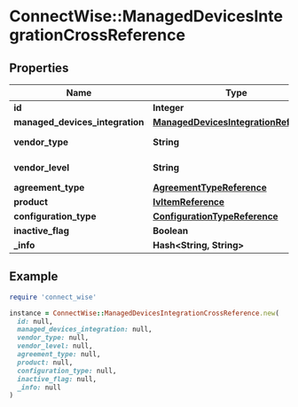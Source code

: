 # ConnectWise::ManagedDevicesIntegrationCrossReference

## Properties

| Name | Type | Description | Notes |
| ---- | ---- | ----------- | ----- |
| **id** | **Integer** |  | [optional] |
| **managed_devices_integration** | [**ManagedDevicesIntegrationReference**](ManagedDevicesIntegrationReference.md) |  | [optional] |
| **vendor_type** | **String** |  Max length: 255; | [optional] |
| **vendor_level** | **String** |  Max length: 255; | [optional] |
| **agreement_type** | [**AgreementTypeReference**](AgreementTypeReference.md) |  | [optional] |
| **product** | [**IvItemReference**](IvItemReference.md) |  | [optional] |
| **configuration_type** | [**ConfigurationTypeReference**](ConfigurationTypeReference.md) |  | [optional] |
| **inactive_flag** | **Boolean** |  | [optional] |
| **_info** | **Hash&lt;String, String&gt;** |  | [optional] |

## Example

```ruby
require 'connect_wise'

instance = ConnectWise::ManagedDevicesIntegrationCrossReference.new(
  id: null,
  managed_devices_integration: null,
  vendor_type: null,
  vendor_level: null,
  agreement_type: null,
  product: null,
  configuration_type: null,
  inactive_flag: null,
  _info: null
)
```


